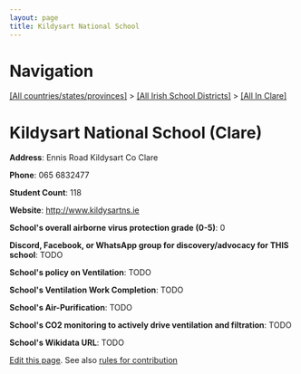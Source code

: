 ```yaml
---
layout: page
title: Kildysart National School
---
```

# Navigation

[[All countries/states/provinces]](../../..) > [[All Irish School Districts]](../..) > [[All In Clare]](..)

# Kildysart National School (Clare)

**Address**: Ennis Road Kildysart Co Clare

**Phone**: 065 6832477

**Student Count**: 118

**Website**: <http://www.kildysartns.ie>

**School's overall airborne virus protection grade (0-5)**: 0

**Discord, Facebook, or WhatsApp group for discovery/advocacy for THIS school**: TODO

**School's policy on Ventilation**: TODO

**School's Ventilation Work Completion**: TODO

**School's Air-Purification**: TODO

**School's CO2 monitoring to actively drive ventilation and filtration**: TODO

**School's Wikidata URL**: TODO


[Edit this page](https://github.com/ventilate-schools/Ireland/edit/main/./Clare/Kildysart_National_School.md). See also [rules for contribution](../../../contribution-rules/)
